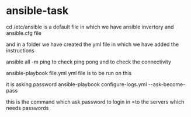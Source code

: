 # ansible-task
 
cd /etc/ansible 
is a default file in which we have ansible invertory and ansible.cfg file 

and in a folder we have created the yml file in which we have added the instructions 

ansible all -m ping
to check ping pong and to check the connectivity

ansible-playbook file.yml
yml file is to be run on this 

it is asking password 
ansible-playbook  configure-logs.yml --ask-become-pass

this is the command which ask password to login in =to the servers which needs passwords 
